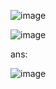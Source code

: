 ![image](https://github.com/user-attachments/assets/6c7fde5d-98ca-4cdc-afa0-9a58bd5cf295)

![image](https://github.com/user-attachments/assets/2611f2cd-e7ba-4f3b-bacd-d36edf79bf56)

ans:

![image](https://github.com/user-attachments/assets/6ef5509e-51e8-47a8-ba80-0989602d77e4)
